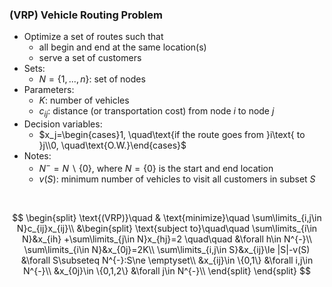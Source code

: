 ### (VRP) Vehicle Routing Problem
- Optimize a set of routes such that
    - all begin and end at the same location(s)
    - serve a set of customers
- Sets:
    - $N=\{1,...,n\}$: set of nodes
- Parameters:
    - $K$: number of vehicles
    - $c_{ij}$: distance (or transportation cost) from node $i$ to node $j$
- Decision variables:
    - $x_j=\begin{cases}1, \quad\text{if the route goes from }i\text{ to }j\\0, \quad\text{O.W.}\end{cases}$
- Notes:
    - $N^{-}=N\backslash\{0\}$, where $N=\{0\}$ is the start and end location
    - $v(S)$: minimum number of vehicles to visit all customers in subset $S$

<br>

$$
\begin{split}
\text{(VRP)}\quad & \text{minimize}\quad \sum\limits_{i,j\in N}c_{ij}x_{ij}\\
&\begin{split}
\text{subject to}\quad\quad \sum\limits_{i\in N}&x_{ih} +\sum\limits_{j\in N}x_{hj}=2 \quad\quad &\forall h\in N^{-}\\
    \sum\limits_{i\in N}&x_{0j}=2K\\
    \sum\limits_{i,j\in S}&x_{ij}\le |S|-v(S) &\forall S\subseteq N^{-}:S\ne \emptyset\\
    &x_{ij}\in \{0,1\}     &\forall i,j\in N^{-}\\ 
    &x_{0j}\in \{0,1,2\}   &\forall j\in N^{-}\\ 
\end{split}
\end{split}
$$

